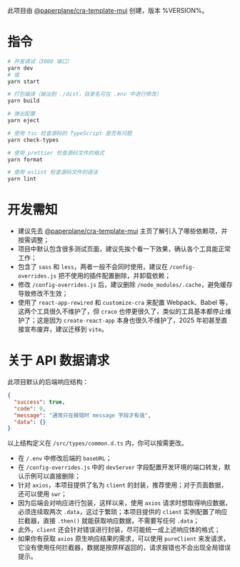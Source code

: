 此项目由 [@paperplane/cra-template-mui](https://www.npmjs.com/package/@paperplane/cra-template-mui) 创建，版本 %VERSION%。

# 指令

```bash
# 开发调试（3000 端口）
yarn dev
# 或
yarn start

# 打包编译（输出到 ./dist，目录名可在 .env 中进行修改）
yarn build

# 弹出配置
yarn eject

# 使用 tsc 检查源码的 TypeScript 是否有问题
yarn check-types

# 使用 prettier 检查源码文件的格式
yarn format

# 使用 eslint 检查源码文件的语法
yarn lint
```

# 开发需知

- 建议先去 [@paperplane/cra-template-mui](https://www.npmjs.com/package/@paperplane/cra-template-mui) 主页了解引入了哪些依赖项，并按需调整；
- 项目中默认包含很多测试页面，建议先挨个看一下效果，确认各个工具能正常工作；
- 包含了 `sass` 和 `less`，两者一般不会同时使用，建议在 `/config-overrides.js` 把不使用的插件配置删除，并卸载依赖；
- 修改 `/config-overrides.js` 后，建议删除 `/node_modules/.cache`，避免缓存导致修改不生效；
- 使用了 `react-app-rewired` 和 `customize-cra` 来配置 Webpack、Babel 等，这两个工具很久不维护了，但 `craco` 也停更很久了，类似的工具基本都停止维护了；这是因为 `create-react-app` 本身也很久不维护了，2025 年初甚至直接宣布废弃，建议迁移到 `vite`。

# 关于 API 数据请求

此项目默认的后端响应结构：

```json
{
  "success": true,
  "code": 0,
  "message": "通常只在报错时 message 字段才有值",
  "data": {}
}
```

以上结构定义在 `/src/types/common.d.ts` 内，你可以按需更改。

- 在 `/.env` 中修改后端的 `baseURL`；
- 在 `/config-overrides.js` 中的 `devServer` 字段配置开发环境的端口转发，默认示例可以直接删除；
- 针对 `axios`，本项目提供了名为 `client` 的封装，推荐使用；对于页面数据，还可以使用 `swr`；
- 因为后端会对响应进行包装，这样以来，使用 `axios` 请求时想取得响应数据，必须连续取两次 `.data`，这过于繁琐；本项目提供的 `client` 实例配置了响应拦截器，直接 `.then()` 就能获取响应数据，不需要写任何 `.data`；
- 此外，`client` 还会针对错误进行封装，尽可能统一成上述响应体的格式；
- 如果你有获取 `axios` 原生响应结果的需求，可以使用 `pureClient` 来发请求，它没有使用任何拦截器，数据是按原样返回的，请求报错也不会出现全局错误提示。
